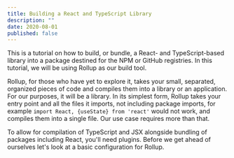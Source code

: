 ```yaml
---
title: Building a React and TypeScript Library
description: ""
date: 2020-08-01
published: false
---
```


This is a tutorial on how to build, or bundle, a React- and TypeScript-based library into a package destined for the NPM or GitHub registries. In this tutorial, we will be using Rollup as our build tool.

Rollup, for those who have yet to explore it, takes your small, separated, organized pieces of code and compiles them into a library or an application. For our purposes, it will be a library. In its simplest form, Rollup takes your entry point and all the files it imports, not including package imports, for example `import React, {useState} from 'react'` would not work, and compiles them into a single file. Our use case requires more than that.

To allow for compilation of TypeScript and JSX alongside bundling of packages including React, you'll need plugins. Before we get ahead of ourselves let's look at a basic configuration for Rollup.

